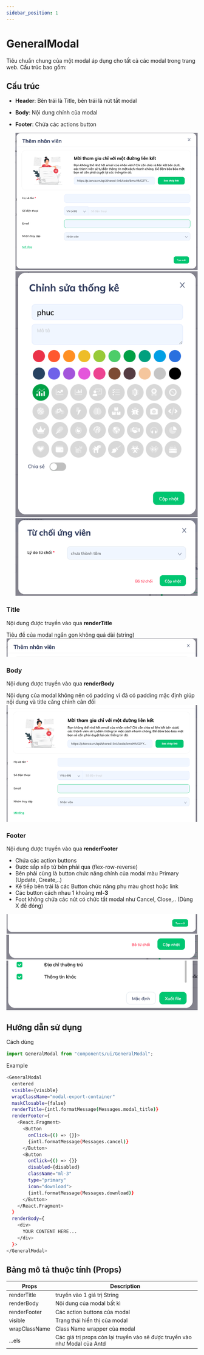 ```yaml
---
sidebar_position: 1
---
```


# GeneralModal

Tiêu chuẩn chung của một modal áp dụng cho tất cả các modal trong trang web.
Cấu trúc bao gồm:

## Cấu trúc

- **Header**: Bên trái là Title, bên trái là nút tắt modal
- **Body**: Nội dung chính của modal
- **Footer**: Chứa các actions button

  ![image](./images/general-modal-demo.png)
  ![image](./images/general-modal-demo-2.png)
  ![image](./images/general-modal-demo-3.png)

### Title

Nội dung được truyền vào qua **renderTitle**

Tiêu đề của modal ngắn gọn không quá dài (string)
![image](./images/general-modal-title.png)

### Body

Nội dung được truyền vào qua **renderBody**

Nội dụng của modal không nên có padding vì đã có padding mặc định giúp nội dung và title căng chỉnh cân đối
![image](./images/general-modal-body.png)

### Footer

Nội dung được truyền vào qua **renderFooter**

- Chứa các action buttons
- Được sắp xếp từ bên phải qua (flex-row-reverse)
- Bên phải cùng là button chức năng chính của modal màu Primary (Update, Create,..)
- Kế tiếp bên trái là các Button chức năng phụ màu ghost hoặc link
- Các button cách nhau 1 khoảng **ml-3**
- Foot không chứa các nút có chức tắt modal như Cancel, Close,.. (Dùng X để đóng)

![image](./images/general-modal-footer.png)
![image](./images/general-modal-footer-2.png)
![image](./images/general-modal-footer-3.png)

## Hướng dẫn sử dụng

Cách dùng

```js
import GeneralModal from "components/ui/GeneralModal";
```

Example

```bash
<GeneralModal
  centered
  visible={visible}
  wrapClassName="modal-export-container"
  maskClosable={false}
  renderTitle={intl.formatMessage(Messages.modal_title)}
  renderFooter={
    <React.Fragment>
      <Button
        onClick={() => {}}>
        {intl.formatMessage(Messages.cancel)}
      </Button>
      <Button
        onClick={() => {}}
        disabled={disabled}
        className="ml-3"
        type="primary"
        icon="download">
        {intl.formatMessage(Messages.download)}
      </Button>
    </React.Fragment>
  }
  renderBody={
    <div>
      YOUR CONTENT HERE...
    </div>
  }>
</GeneralModal>
```

## Bảng mô tả thuộc tính (Props)

| Props         | Description                                                                |
| ------------- | -------------------------------------------------------------------------- |
| renderTitle   | truyền vào 1 giá trị String                                                |
| renderBody    | Nội dung của modal bất kì                                                  |
| renderFooter  | Các action buttons của modal                                               |
| visible       | Trạng thái hiển thị của modal                                              |
| wrapClassName | Class Name wrapper của modal                                               |
| ...els        | Các giá trị props còn lại truyền vào sẽ được truyền vào như Modal của Antd |

